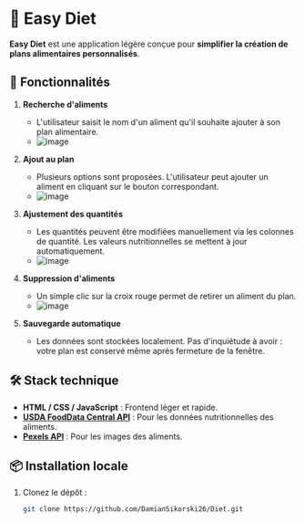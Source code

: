 # 🥗 Easy Diet

**Easy Diet** est une application légère conçue pour **simplifier la création de plans alimentaires personnalisés**.

## 🚀 Fonctionnalités

1. **Recherche d'aliments**
   - L'utilisateur saisit le nom d'un aliment qu'il souhaite ajouter à son plan alimentaire.
   - ![image](https://github.com/user-attachments/assets/1a7ffaa8-7b0c-4155-894c-f29447bff0ca)

2. **Ajout au plan**
   - Plusieurs options sont proposées. L'utilisateur peut ajouter un aliment en cliquant sur le bouton correspondant.
   - ![image](https://github.com/user-attachments/assets/7556dd2c-bdde-4ad6-b522-8d76da206bf6)

3. **Ajustement des quantités**
   - Les quantités peuvent être modifiées manuellement via les colonnes de quantité. Les valeurs nutritionnelles se mettent à jour automatiquement.
   - ![image](https://github.com/user-attachments/assets/a190ea61-1c92-426e-82a4-4f57cebbb7d2)

4. **Suppression d'aliments**
   - Un simple clic sur la croix rouge permet de retirer un aliment du plan.
   - ![image](https://github.com/user-attachments/assets/9d90cdbd-9085-4d60-937d-63d79a2442fa)

5. **Sauvegarde automatique**
   - Les données sont stockées localement. Pas d'inquiétude à avoir : votre plan est conservé même après fermeture de la fenêtre.

## 🛠️ Stack technique

- **HTML / CSS / JavaScript** : Frontend léger et rapide.
- **[USDA FoodData Central API](https://fdc.nal.usda.gov/)** : Pour les données nutritionnelles des aliments.
- **[Pexels API](https://www.pexels.com/api/)** : Pour les images des aliments.

## 📦 Installation locale

1. Clonez le dépôt :
   ```bash
   git clone https://github.com/DamianSikorski26/Diet.git



